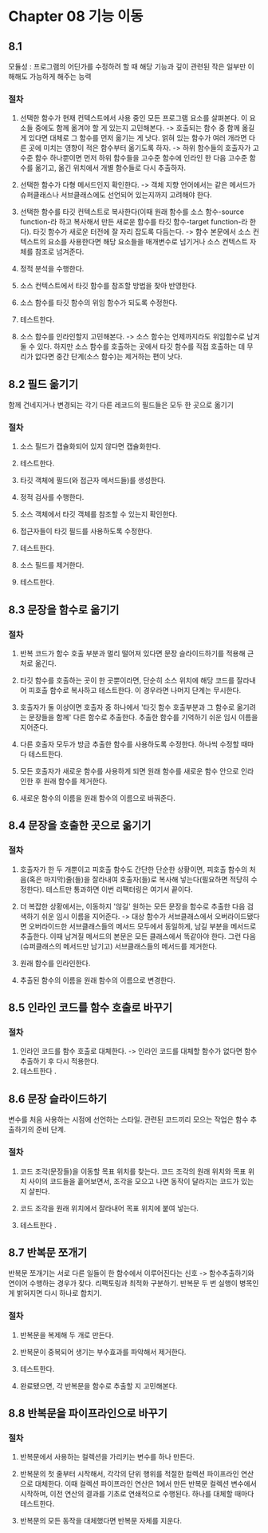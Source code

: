 # Chapter 08 기능 이동

## 8.1

모듈성 : 프로그램의 어딘가를 수정하려 할 때 해당 기능과 깊이 관련된 작은 일부만 이해해도 가능하게 해주는 능력

### 절차

1. 선택한 함수가 현재 컨텍스트에서 사용 중인 모든 프로그램 요소를 살펴본다. 이 요소들 중에도 함께 옮겨야 할 게 있는지 고민해본다.
   -> 호출되는 함수 중 함께 옮길 게 있다면 대체로 그 함수를 먼저 옮기는 게 낫다. 얽혀 있는 함수가 여러 개라면 다른 곳에 미치는 영향이 적은 함수부터 옮기도록 하자.
   -> 하위 함수들의 호출자가 고수준 함수 하나뿐이면 먼저 하위 함수들을 고수준 함수에 인라인 한 다음 고수준 함수를 옮기고, 옮긴 위치에서 개별 함수들로 다시 추출하자.

2. 선택한 함수가 다형 메서드인지 확인한다.
   -> 객체 지향 언어에서는 같은 메서드가 슈퍼클래스나 서브클래스에도 선언되어 있는지까지 고려해야 한다.

3. 선택한 함수를 타깃 컨텍스트로 복사한다(이때 원래 함수를 소스 함수-source function-라 하고 복사해서 만든 새로운 함수를 타깃 함수-target function-라 한다). 타깃 함수가 새로운 터전에 잘 자리 잡도록 다듬는다.
   -> 함수 본문에서 소스 컨텍스트의 요소를 사용한다면 해당 요소들을 매개변수로 넘기거나 소스 컨텍스트 자체를 참조로 넘겨준다.

4. 정적 분석을 수행한다.

5. 소스 컨텍스트에서 타깃 함수를 참조할 방법을 찾아 반영한다.

6. 소스 함수를 타깃 함수의 위임 함수가 되도록 수정한다.

7. 테스트한다.

8. 소스 함수를 인라인할지 고민해본다.
   -> 소스 함수는 언제까지라도 위임함수로 남겨둘 수 있다. 하지만 소스 함수를 호출하는 곳에서 타깃 함수를 직접 호출하는 데 무리가 없다면 중간 단계(소스 함수)는 제거하는 편이 낫다.

## 8.2 필드 옮기기

함께 건네지거나 변경되는 각기 다른 레코드의 필드들은 모두 한 곳으로 옮기기

### 절차

1. 소스 필드가 캡슐화되어 있지 않다면 캡슐화한다.

2. 테스트한다.

3. 타깃 객체에 필드(와 접근자 메서드들)를 생성한다.

4. 정적 검사를 수행한다.

5. 소스 객체에서 타깃 객체를 참조할 수 있는지 확인한다.

6. 접근자들이 타깃 필드를 사용하도록 수정한다.

7. 테스트한다.

8. 소스 필드를 제거한다.

9. 테스트한다.

## 8.3 문장을 함수로 옮기기

### 절차

1. 반복 코드가 함수 호출 부분과 멀리 떨어져 있다면 문장 슬라이드하기를 적용해 근처로 옮긴다.

2. 타깃 함수를 호출하는 곳이 한 곳뿐이라면, 단순히 소스 위치에 해당 코드를 잘라내어 피호출 함수로 복사하고 테스트한다. 이 경우라면 나머지 단계는 무시한다.

3. 호출자가 둘 이상이면 호출자 중 하나에서 '타깃 함수 호출부분과 그 함수로 옮기려는 문장들을 함께' 다른 함수로 추출한다. 추출한 함수를 기억하기 쉬운 임시 이름을 지어준다.

4. 다른 호출자 모두가 방금 추출한 함수를 사용하도록 수정한다. 하나씩 수정할 때마다 테스트한다.

5. 모든 호출자가 새로운 함수를 사용하게 되면 원래 함수를 새로운 함수 안으로 인라인한 후 원래 함수를 제거한다.

6. 새로운 함수의 이름을 원래 함수의 이름으로 바꿔준다.

## 8.4 문장을 호출한 곳으로 옮기기

### 절차

1. 호출자가 한 두 개뿐이고 피호출 함수도 간단한 단순한 상황이면, 피호출 함수의 처음(혹은 마지막)줄(들)을 잘라내여 호출자(들)로 복사해 넣는다(필요하면 적당히 수정한다). 테스트만 통과하면 이번 리팩터링은 여기서 끝이다.

2. 더 복잡한 상황에서는, 이동하지 '않길' 원하는 모든 문장을 함수로 추출한 다음 검색하기 쉬운 임시 이름을 지어준다.
   -> 대상 함수가 서브클래스에서 오버라이드됐다면 오버라이드한 서브클래스들의 메서드 모두에서 동일하게, 남길 부분을 메서드로 추출한다. 이때 남겨질 메서드의 본문은 모든 클래스에서 똑같아야 한다. 그런 다음 (슈퍼클래스의 메서드만 남기고) 서브클래스들의 메서드를 제거한다.

3. 원래 함수를 인라인한다.

4. 추출된 함수의 이름을 원래 함수의 이름으로 변경한다.

## 8.5 인라인 코드를 함수 호출로 바꾸기

### 절차

1. 인라인 코드를 함수 호출로 대체한다.
   -> 인라인 코드를 대체할 함수가 없다면 함수추출하기 후 다시 적용한다.
2. 테스트한다 .

## 8.6 문장 슬라이드하기

변수를 처음 사용하는 시점에 선언하는 스타일.
관련된 코드끼리 모으는 작업은 함수 추출하기의 준비 단계.

### 절차

1. 코드 조각(문장들)을 이동할 목표 위치를 찾는다. 코드 조각의 원래 위치와 목표 위치 사이의 코드들을 훝어보면서, 조각을 모으고 나면 동작이 달라지는 코드가 있는지 살핀다.

2. 코드 조각을 원래 위치에서 잘라내어 목표 위치에 붙여 넣는다.

3. 테스트한다 .

## 8.7 반복문 쪼개기

반복문 쪼개기는 서로 다른 일들이 한 함수에서 이루어진다는 신호 -> 함수추출하기와 연이어 수행하는 경우가 잦다. 리팩토링과 최적화 구분하기. 반복문 두 번 실행이 병목인 게 밝혀지면 다시 하나로 합치기.

### 절차

1. 반복문을 복제해 두 개로 만든다.

2. 반복문이 중복되어 생기는 부수효과를 파악해서 제거한다.

3. 테스트한다.

4. 완료됐으면, 각 반복문을 함수로 추출할 지 고민해본다.

## 8.8 반복문을 파이프라인으로 바꾸기

### 절차

1. 반복문에서 사용하는 컬렉션을 가리키는 변수를 하나 만든다.

2. 반복문의 첫 줄부터 시작해서, 각각의 단위 행위를 적절한 컬렉션 파이프라인 연산으로 대체한다. 이때 컬렉션 파이프라인 연산은 1에서 만든 반복문 컬렉션 변수에서 시작하며, 이전 연산의 결과를 기초로 연쇄적으로 수행된다. 하나를 대체할 때마다 테스트한다.

3. 반복문의 모든 동작을 대체했다면 반복문 자체를 지운다.
